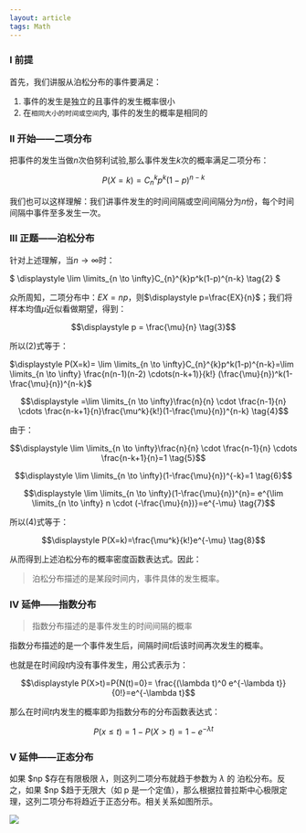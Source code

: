 ```yaml
---
layout: article
tags: Math
---
```



### I 前提

首先，我们讲服从泊松分布的事件要满足：

1. 事件的发生是独立的且事件的发生概率很小
2. 在`相同大小的时间或空间`内, 事件的发生的概率是相同的

<!--more-->

### II 开始——二项分布

把事件的发生当做$n$次伯努利试验,那么事件发生$k$次的概率满足二项分布：

$$P(X=k)=C_{n}^{k}p^k(1-p)^{n-k} \tag{1}$$

我们也可以这样理解：我们讲事件发生的时间间隔或空间间隔分为$n$份，每个时间间隔中事件至多发生一次。

### III 正题——泊松分布

针对上述理解，当$n \to \infty$时：

$ \displaystyle \lim \limits_{n \to \infty}C_{n}^{k}p^k(1-p)^{n-k} \tag{2} $​

众所周知，二项分布中：$EX = np$，则$\displaystyle p=\frac{EX}{n}$；我们将样本均值$\mu$近似看做期望，得到：

$$\displaystyle p = \frac{\mu}{n} \tag{3}$$

所以$(2)$式等于：

$\displaystyle P(X=k)=  \lim \limits_{n \to \infty}C_{n}^{k}p^k(1-p)^{n-k}=\lim \limits_{n \to \infty} \frac{n(n-1)(n-2) \cdots(n-k+1)}{k!} (\frac{\mu}{n})^k(1-\frac{\mu}{n})^{n-k}$

$$\displaystyle =\lim \limits_{n \to \infty}\frac{n}{n} \cdot \frac{n-1}{n} \cdots \frac{n-k+1}{n}\frac{\mu^k}{k!}(1-\frac{\mu}{n})^{n-k}  \tag{4}$$

由于：

$$\displaystyle \lim \limits_{n \to \infty}\frac{n}{n} \cdot \frac{n-1}{n} \cdots \frac{n-k+1}{n}=1  \tag{5}$$

$$\displaystyle \lim \limits_{n \to \infty}(1-\frac{\mu}{n})^{-k}=1  \tag{6}$$

$$\displaystyle \lim \limits_{n \to \infty}(1-\frac{\mu}{n})^{n}=   e^{\lim \limits_{n \to \infty} n \cdot (-\frac{\mu}{n})}=e^{-\mu} \tag{7}$$

所以$(4)$式等于：

$$\displaystyle P(X=k)=\frac{\mu^k}{k!}e^{-\mu} \tag{8}$$

从而得到上述泊松分布的概率密度函数表达式。因此：

> 泊松分布描述的是某段时间内，事件具体的发生概率。

### IV 延伸——指数分布

> 指数分布描述的是事件发生的时间间隔的概率

指数分布描述的是一个事件发生后，间隔时间$t$后该时间再次发生的概率。

也就是在时间段$t$内没有事件发生，用公式表示为：

$$\displaystyle P(X>t)=P{N(t)=0}= \frac{(\lambda t)^0 e^{-\lambda t}}{0!}=e^{-\lambda t}$$

那么在时间$t$内发生的概率即为指数分布的分布函数表达式：

$$P(x \leqslant t)= 1-P(X>t)=1-e^{-\lambda t}$$

### V 延伸——正态分布

如果 $np $存在有限极限 $λ$，则这列二项分布就趋于参数为 $λ$ 的 泊松分布。反之，如果 $np $趋于无限大（如 p 是一个定值），那么根据拉普拉斯中心极限定理，这列二项分布将趋近于正态分布。相关关系如图所示。

![](http://cdn.lisongqian.cn/gailvfenbu.jpg)

